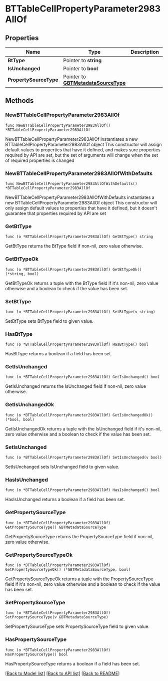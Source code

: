 # BTTableCellPropertyParameter2983AllOf

## Properties

Name | Type | Description | Notes
------------ | ------------- | ------------- | -------------
**BtType** | Pointer to **string** |  | [optional] 
**IsUnchanged** | Pointer to **bool** |  | [optional] 
**PropertySourceType** | Pointer to [**GBTMetadataSourceType**](GBTMetadataSourceType.md) |  | [optional] 

## Methods

### NewBTTableCellPropertyParameter2983AllOf

`func NewBTTableCellPropertyParameter2983AllOf() *BTTableCellPropertyParameter2983AllOf`

NewBTTableCellPropertyParameter2983AllOf instantiates a new BTTableCellPropertyParameter2983AllOf object
This constructor will assign default values to properties that have it defined,
and makes sure properties required by API are set, but the set of arguments
will change when the set of required properties is changed

### NewBTTableCellPropertyParameter2983AllOfWithDefaults

`func NewBTTableCellPropertyParameter2983AllOfWithDefaults() *BTTableCellPropertyParameter2983AllOf`

NewBTTableCellPropertyParameter2983AllOfWithDefaults instantiates a new BTTableCellPropertyParameter2983AllOf object
This constructor will only assign default values to properties that have it defined,
but it doesn't guarantee that properties required by API are set

### GetBtType

`func (o *BTTableCellPropertyParameter2983AllOf) GetBtType() string`

GetBtType returns the BtType field if non-nil, zero value otherwise.

### GetBtTypeOk

`func (o *BTTableCellPropertyParameter2983AllOf) GetBtTypeOk() (*string, bool)`

GetBtTypeOk returns a tuple with the BtType field if it's non-nil, zero value otherwise
and a boolean to check if the value has been set.

### SetBtType

`func (o *BTTableCellPropertyParameter2983AllOf) SetBtType(v string)`

SetBtType sets BtType field to given value.

### HasBtType

`func (o *BTTableCellPropertyParameter2983AllOf) HasBtType() bool`

HasBtType returns a boolean if a field has been set.

### GetIsUnchanged

`func (o *BTTableCellPropertyParameter2983AllOf) GetIsUnchanged() bool`

GetIsUnchanged returns the IsUnchanged field if non-nil, zero value otherwise.

### GetIsUnchangedOk

`func (o *BTTableCellPropertyParameter2983AllOf) GetIsUnchangedOk() (*bool, bool)`

GetIsUnchangedOk returns a tuple with the IsUnchanged field if it's non-nil, zero value otherwise
and a boolean to check if the value has been set.

### SetIsUnchanged

`func (o *BTTableCellPropertyParameter2983AllOf) SetIsUnchanged(v bool)`

SetIsUnchanged sets IsUnchanged field to given value.

### HasIsUnchanged

`func (o *BTTableCellPropertyParameter2983AllOf) HasIsUnchanged() bool`

HasIsUnchanged returns a boolean if a field has been set.

### GetPropertySourceType

`func (o *BTTableCellPropertyParameter2983AllOf) GetPropertySourceType() GBTMetadataSourceType`

GetPropertySourceType returns the PropertySourceType field if non-nil, zero value otherwise.

### GetPropertySourceTypeOk

`func (o *BTTableCellPropertyParameter2983AllOf) GetPropertySourceTypeOk() (*GBTMetadataSourceType, bool)`

GetPropertySourceTypeOk returns a tuple with the PropertySourceType field if it's non-nil, zero value otherwise
and a boolean to check if the value has been set.

### SetPropertySourceType

`func (o *BTTableCellPropertyParameter2983AllOf) SetPropertySourceType(v GBTMetadataSourceType)`

SetPropertySourceType sets PropertySourceType field to given value.

### HasPropertySourceType

`func (o *BTTableCellPropertyParameter2983AllOf) HasPropertySourceType() bool`

HasPropertySourceType returns a boolean if a field has been set.


[[Back to Model list]](../README.md#documentation-for-models) [[Back to API list]](../README.md#documentation-for-api-endpoints) [[Back to README]](../README.md)


